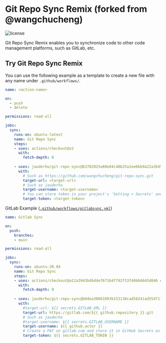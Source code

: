 # Git Repo Sync Remix (forked from @wangchucheng)

![license](https://img.shields.io/github/license/jauderho/git-repo-sync)

Git Repo Sync Remix enables you to synchronize code to other code management platforms, such as GitLab, etc.

## Try Git Repo Sync Remix

You can use the following example as a template to create a new file with any name under `.github/workflows/`.

```yaml
name: <action-name>

on: 
  - push
  - delete

permissions: read-all

jobs:
  sync:
    runs-on: ubuntu-latest
    name: Git Repo Sync
    steps:
    - uses: actions/checkout@v2
      with:
        fetch-depth: 0
        
    - uses: jauderho/git-repo-sync@63782025e80e84c48b25a1ee6bb9a22a3bd570d3
      with:
        # Such as https://github.com/wangchucheng/git-repo-sync.git
        target-url: <target-url>
        # Such as jauderho
        target-username: <target-username>
        # You can store token in your project's 'Setting > Secrets' and reference the name here. Such as ${{ secrets.ACCESS_TOKEN }}
        target-token: <target-token>
```

GitLab Example ([`.github/workflows/gitlabsync.yml`](https://github.com/jauderho/git-repo-sync/blob/main/.github/workflows/gitlabsync.yml))

```yaml
name: Gitlab Sync

on:
  push:
    branches:
    - main

permissions: read-all

jobs:
  sync:
    runs-on: ubuntu-20.04
    name: Git Repo Sync
    steps:      
    - uses: actions/checkout@a12a3943b4bdde767164f792f33f40b04645d846 # v2
      with:
        fetch-depth: 0
        
    - uses: jauderho/git-repo-sync@b0dea30061093b153138cad58241ad55d711cf9b # v0.1.0
      with:
        #target-url: ${{ secrets.GITLAB_URL }}
        target-url: https://gitlab.com/${{ github.repository }}.git
        # Such as jauderho
        #target-username: ${{ secrets.GITLAB_USERNAME }}
        target-username: ${{ github.actor }}
        # Create a PAT on gitlab.com and store it in GitHub Secrets as GITLAB_TOKEN
        target-token: ${{ secrets.GITLAB_TOKEN }}
```
